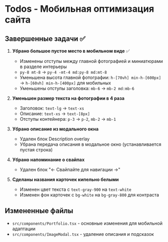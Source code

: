 # Todos - Мобильная оптимизация сайта

## Завершенные задачи ✅

1. **Убрано большое пустое место в мобильном виде** ✅
   - Изменены отступы между главной фотографией и миниатюрами в разделе интерьеры
   - `py-8 mt-8` → `py-4 -mt-4 md:py-8 md:mt-8`
   - Уменьшена высота главной фотографии: `h-[70vh] min-h-[600px]` → `h-[60vh] min-h-[400px]` для мобильных
   - Уменьшены отступы заголовка: `mb-6` → `mb-2 md:mb-6`

2. **Уменьшен размер текста на фотографии в 4 раза**
   - Заголовок: `text-lg` → `text-xs`
   - Описание: `text-xs` → `text-[8px]`
   - Отступы контейнера: `p-3` → `p-2`, `mb-2` → `mb-1`

3. **Убрано описание из модального окна**
   - Удален блок Description overlay
   - Убрана передача описания в модальное окно (устанавливается пустая строка)

4. **Убрано напоминание о свайпах**
   - Удален блок "← Свайпайте для навигации →"

5. **Сделаны названия карточек кипельно белыми**
   - Изменен цвет текста с `text-gray-900` на `text-white`
   - Изменен фон карточек с `bg-white` на `bg-gray-800` для контраста

## Измененные файлы

- `src/components/Portfolio.tsx` - основные изменения для мобильной адаптации
- `src/components/ImageModal.tsx` - удаление описания и подсказок
